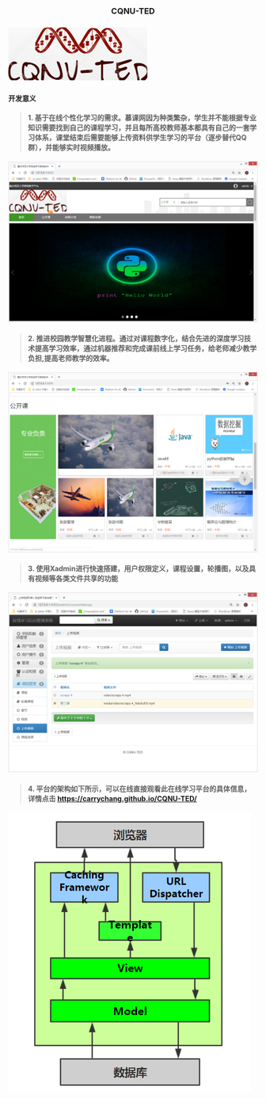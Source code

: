 ### <center> CQNU-TED     
### 
  ![logo](https://github.com/CarryChang/CQNU-TED/blob/master/pic/logo.png)
### 
#### 开发意义
>#### 1. 基于在线个性化学习的需求。慕课网因为种类繁杂，学生并不能根据专业知识需要找到自己的课程学习，并且每所高校教师基本都具有自己的一套学习体系，课堂结束后需要能够上传资料供学生学习的平台（逐步替代QQ群），并能够实时视频播放。
  ![logo](https://github.com/CarryChang/CQNU-TED/blob/master/pic/index.png)
>#### 2. 推进校园教学智慧化进程。通过对课程数字化，结合先进的深度学习技术提高学习效率，通过机器推荐和完成课前线上学习任务，给老师减少教学负担,提高老师教学的效率。
  ![logo](https://github.com/CarryChang/CQNU-TED/blob/master/pic/gkk.png)
>#### 3. 使用Xadmin进行快速搭建，用户权限定义，课程设置，轮播图，以及具有视频等各类文件共享的功能
   ![logo](https://github.com/CarryChang/CQNU-TED/blob/master/pic/视频上传.png)
>#### 4. 平台的架构如下所示，可以在线直接观看此在线学习平台的具体信息，详情点击 https://carrychang.github.io/CQNU-TED/
  ![logo](https://github.com/CarryChang/CQNU-TED/blob/master/pic/技术架构.png)
